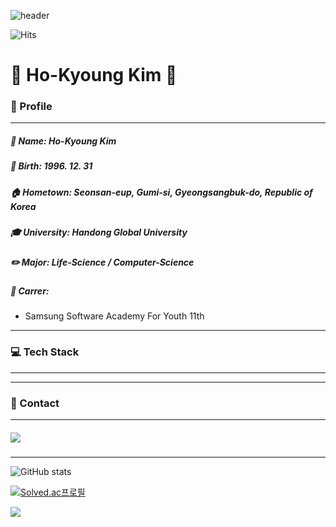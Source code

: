 ![header](https://capsule-render.vercel.app/api?type=rounded&color=100:f6d365,0:fda085&height=300&section=header&text=Jingluv&fontSize=90&fontColor=427B58)

![Hits](https://hits.seeyoufarm.com/api/count/incr/badge.svg?url=https%3A%2F%2Fgithub.com%2FHoKyoung-Kim&count_bg=%2379C83D&title_bg=%23555555&icon=&icon_color=%23E7E7E7&title=hits&edge_flat=false)

🙋 Ho-Kyoung Kim 🙋
===
  
<h3> 📣 Profile </h3>

---
##### 📃 Name: Ho-Kyoung Kim
##### 🎂 Birth: 1996. 12. 31
##### 🏠 Hometown: Seonsan-eup, Gumi-si, Gyeongsangbuk-do, Republic of Korea
##### 🎓 University: Handong Global University
##### ✏️ Major: Life-Science / Computer-Science
##### 🏢 Carrer: 
- Samsung Software Academy For Youth 11th
---
<h3> 💻 Tech Stack </h3>

---

---
<h3> 🤝 Contact </h3>

---
##### <a href="mailto:ssafy1123992@gmail.com"> <img src = "https://img.shields.io/badge/Gmail-D14836?style=for-the-badge&logo=gmail&logoColor=white"/> </a>
---

![GitHub stats](https://github-readme-stats.vercel.app/api?username=HoKyoung-Kim&show_icons=true&theme=gruvbox_light )

[![Solved.ac프로필](http://mazassumnida.wtf/api/v2/generate_badge?boj=rlaghtl2)](https://solved.ac/rlaghtl2) 

<a href="https://github.com/HoKyoung-Kim"><img align="center" src="https://github-readme-stats.vercel.app/api/top-langs/?username=Hokyoung-Kim&layout=compact&theme=nord&hide_border=true"/></a> 

